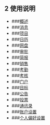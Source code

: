 ## 2 使用说明
* ###[概述](/yong-hu-zhi-nan/yong-hu-shou-ce/gai-shu.md)
* ###[消息](/yong-hu-zhi-nan/yong-hu-shou-ce/xiao-xi.md)
* ###[项目](/yong-hu-zhi-nan/yong-hu-shou-ce/xiang-mu.md)
* ###[日历](/yong-hu-zhi-nan/yong-hu-shou-ce/ri-li.md)
* ###[网盘](/yong-hu-zhi-nan/yong-hu-shou-ce/wang-pan.md)
* ###[审批](/yong-hu-zhi-nan/yong-hu-shou-ce/shen-pi.md)
* ###[简报](/yong-hu-zhi-nan/yong-hu-shou-ce/jian-bao.md)
* ###[销售](/yong-hu-zhi-nan/yong-hu-shou-ce/xiao-shou.md)
* ###[考勤](/yong-hu-zhi-nan/yong-hu-shou-ce/kao-qin.md)
* ###[考核](/yong-hu-zhi-nan/yong-hu-shou-ce/kao-he.md)
* ###[门户](/yong-hu-zhi-nan/yong-hu-shou-ce/men-hu.md)
* ###[目标](/yong-hu-zhi-nan/yong-hu-shou-ce/mu-biao.md)
* ###[公告](/yong-hu-zhi-nan/yong-hu-shou-ce/gong-gao.md)
* ###[投票](/yong-hu-zhi-nan/yong-hu-shou-ce/tou-piao.md)
* ###[通讯录](/yong-hu-zhi-nan/yong-hu-shou-ce/tong-xun-lu.md)
* ###[账户设置](/yong-hu-zhi-nan/yong-hu-shou-ce/zhang-hu-she-zhi.md)
* ###[个人偏好设置](/yong-hu-zhi-nan/yong-hu-shou-ce/ge-ren-pian-hao-she-zhi.md)